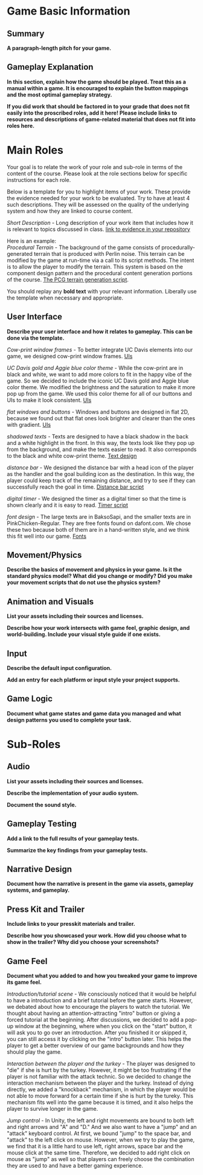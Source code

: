 # Game Basic Information #

## Summary ##

**A paragraph-length pitch for your game.**

## Gameplay Explanation ##

**In this section, explain how the game should be played. Treat this as a manual within a game. It is encouraged to explain the button mappings and the most optimal gameplay strategy.**


**If you did work that should be factored in to your grade that does not fit easily into the proscribed roles, add it here! Please include links to resources and descriptions of game-related material that does not fit into roles here.**

# Main Roles #

Your goal is to relate the work of your role and sub-role in terms of the content of the course. Please look at the role sections below for specific instructions for each role.

Below is a template for you to highlight items of your work. These provide the evidence needed for your work to be evaluated. Try to have at least 4 such descriptions. They will be assessed on the quality of the underlying system and how they are linked to course content. 

*Short Description* - Long description of your work item that includes how it is relevant to topics discussed in class. [link to evidence in your repository](https://github.com/dr-jam/ECS189L/edit/project-description/ProjectDocumentTemplate.md)

Here is an example:  
*Procedural Terrain* - The background of the game consists of procedurally-generated terrain that is produced with Perlin noise. This terrain can be modified by the game at run-time via a call to its script methods. The intent is to allow the player to modify the terrain. This system is based on the component design pattern and the procedural content generation portions of the course. [The PCG terrain generation script](https://github.com/dr-jam/CameraControlExercise/blob/513b927e87fc686fe627bf7d4ff6ff841cf34e9f/Obscura/Assets/Scripts/TerrainGenerator.cs#L6).

You should replay any **bold text** with your relevant information. Liberally use the template when necessary and appropriate.

## User Interface

**Describe your user interface and how it relates to gameplay. This can be done via the template.**

*Cow-print window frames* - To better integrate UC Davis elements into our game, we designed cow-print window frames. [UIs](https://github.com/matt-ucd/Mooventure/tree/trunk/Mooventure/Assets/ui-kit)

*UC Davis gold and Aggie blue color theme* - While the cow-print are in black and white, we want to add more colors to fit in the happy vibe of the game. So we decided to include the iconic UC Davis gold and Aggie blue color theme. We modified the brightness and the saturation to make it more pop up from the game. We used this color theme for all of our buttons and UIs to make it look consistent. [UIs](https://github.com/matt-ucd/Mooventure/tree/trunk/Mooventure/Assets/ui-kit)

*flat windows and buttons* - Windows and buttons are designed in flat 2D, because we found out that flat ones look brighter and clearer than the ones with gradient. [UIs](https://github.com/matt-ucd/Mooventure/tree/trunk/Mooventure/Assets/ui-kit)

*shadowed texts* - Texts are designed to have a black shadow in the back and a white highlight in the front. In this way, the texts look like they pop up from the background, and make the texts easier to read. It also corresponds to the black and white cow-print theme. [Text design](https://github.com/matt-ucd/Mooventure/blob/7bbe46c8cd4f3a4bba6f8f5120d09bb64e49cb19/Mooventure/Assets/Scenes/Intro.unity#L1008)

*distance bar* - We designed the distance bar with a head icon of the player as the handler and the goal building icon as the destination. In this way, the player could keep track of the remaining distance, and try to see if they can successfully reach the goal in time. [Distance bar script](https://github.com/matt-ucd/Mooventure/blob/trunk/Mooventure/Assets/Scripts/DistanceBar.cs)

*digital timer* - We designed the timer as a digital timer so that the time is shown clearly and it is easy to read. [Timer script](https://github.com/matt-ucd/Mooventure/blob/trunk/Mooventure/Assets/Scripts/Timer.cs)

*font design* - The large texts are in BaksoSapi, and the smaller texts are in PinkChicken-Regular. They are free fonts found on dafont.com. We chose these two because both of them are in a hand-written style, and we think this fit well into our game. [Fonts](https://github.com/matt-ucd/Mooventure/tree/trunk/Mooventure/Assets/Resources/Fonts)

## Movement/Physics

**Describe the basics of movement and physics in your game. Is it the standard physics model? What did you change or modify? Did you make your movement scripts that do not use the physics system?**

## Animation and Visuals

**List your assets including their sources and licenses.**

**Describe how your work intersects with game feel, graphic design, and world-building. Include your visual style guide if one exists.**

## Input

**Describe the default input configuration.**

**Add an entry for each platform or input style your project supports.**

## Game Logic

**Document what game states and game data you managed and what design patterns you used to complete your task.**

# Sub-Roles

## Audio

**List your assets including their sources and licenses.**

**Describe the implementation of your audio system.**

**Document the sound style.** 

## Gameplay Testing

**Add a link to the full results of your gameplay tests.**

**Summarize the key findings from your gameplay tests.**

## Narrative Design

**Document how the narrative is present in the game via assets, gameplay systems, and gameplay.** 

## Press Kit and Trailer

**Include links to your presskit materials and trailer.**

**Describe how you showcased your work. How did you choose what to show in the trailer? Why did you choose your screenshots?**



## Game Feel

**Document what you added to and how you tweaked your game to improve its game feel.**

*Introduction/tutorial scene* - We consciously noticed that it would be helpful to have a introduction and a brief tutorial before the game starts. However, we debated about how to encourage the players to watch the tutorial. We thought about having an attention-attracting "intro" button or giving a forced tutorial at the beginning. After discussions, we decided to add a pop-up window at the beginning, where when you click on the "start" button, it will ask you to go over an introduction. After you finished it or skipped it, you can still access it by clicking on the "intro" button later. This helps the player to get a better overview of our game backgrounds and how they should play the game.

*Interaction between the player and the turkey* - The player was designed to "die" if she is hurt by the turkey. However, it might be too frustrating if the player is not familiar with the attack technic. So we decided to change the interaction mechanism between the player and the turkey. Instead of dying directly, we added a "knockback" mechanism, in which the player would be not able to move forward for a certain time if she is hurt by the tureky. This mechanism fits well into the game because it is timed, and it also helps the player to survive longer in the game.

*Jump control* - In Unity, the left and right movements are bound to both left and right arrows and "A" and "D." And we also want to have a "jump" and an "attack" keyboard control. At first, we bound "jump" to the space bar, and "attack" to the left click on mouse. However, when we try to play the game, we find that it is a little hard to use left, right arrows, space bar and the mouse click at the same time. Therefore, we decided to add right click on mouse as "jump" as well so that players can freely choose the combination they are used to and have a better gaming experience.


